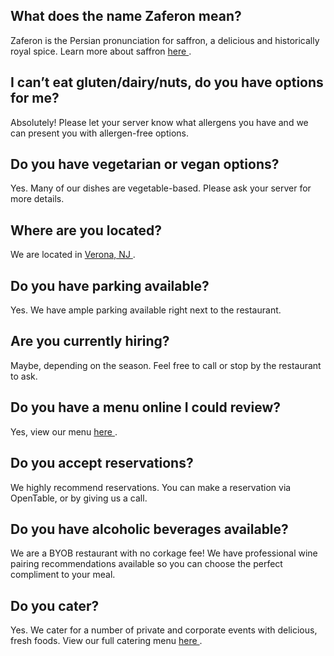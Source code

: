 ## What does the name Zaferon mean?
Zaferon is the Persian pronunciation for saffron, a delicious and historically
royal spice. Learn more about saffron <a href="https://en.wikipedia.org/wiki/Saffron"> here </a>.
## I can’t eat gluten/dairy/nuts, do you have options for me?
Absolutely! Please let your server know what allergens you have and we
can present you with allergen-free options.

## Do you have vegetarian or vegan options?
Yes. Many of our dishes are vegetable-based. Please ask your server for
more details.

## Where are you located?
We are located in <a href="https://www.google.com/maps/place/648+Bloomfield+Ave,+Verona,+NJ+07044/@40.8330467,-74.2502778,17z/data=!3m1!4b1!4m5!3m4!1s0x89c3007612e5b2e3:0x67851c22dc2f5770!8m2!3d40.8330467!4d-74.2480891"> Verona, NJ </a>. 

## Do you have parking available?
Yes. We have ample parking available right next to the restaurant.

## Are you currently hiring?
Maybe, depending on the season. Feel free to call or stop by the
restaurant to ask.

## Do you have a menu online I could review?
Yes, view our menu <a href="/menu.html"> here </a>. 
## Do you accept reservations?
We highly recommend reservations. You can make a reservation via
OpenTable, or by giving us a call.

## Do you have alcoholic beverages available?
We are a BYOB restaurant with no corkage fee! We have professional
wine pairing recommendations available so you can choose the perfect
compliment to your meal.

## Do you cater?
Yes. We cater for a number of private and corporate events with delicious,
fresh foods. View our full catering menu <a href="/menu.html"> here </a>.